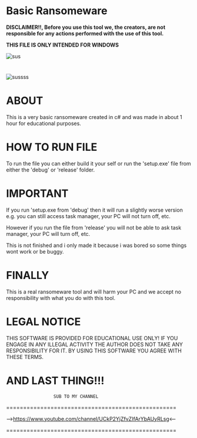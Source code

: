 # Basic Ransomeware
 
 **DISCLAIMER!!, Before you use this tool we, the creators, are not responsible for any actions performed with the use of this tool.**
 
 **THIS FILE IS ONLY INTENDED FOR WINDOWS**
 
![sus](https://user-images.githubusercontent.com/117538886/219964290-14112d53-7f36-451e-8698-ffdb87fe88a7.png)

#

![sussss](https://user-images.githubusercontent.com/117538886/219964392-3d345480-20bc-4f57-8916-ffd4b579b194.png)

# **ABOUT**

This is a very basic ransomeware created in c# and was made in about 1 hour for educational purposes.

# **HOW TO RUN FILE**

To run the file you can either build it your self or run the 'setup.exe' file from either the 'debug' or 'release' folder.

# **IMPORTANT**

If you run 'setup.exe from 'debug' then it will run a slightly worse version e.g. you can still access task manager, your PC will not turn off, etc.

However if you run the file from 'release' you will not be able to ask task manager, your PC will turn off, etc.

This is not finished and i only made it because i was bored so some things wont work or be buggy.

# **FINALLY**

This is a real ransomeware tool and will harm your PC and we accept no responsibility with what you do with this tool.

# **LEGAL NOTICE**

THIS SOFTWARE IS PROVIDED FOR EDUCATIONAL USE ONLY! IF YOU ENGAGE IN ANY ILLEGAL ACTIVITY THE AUTHOR DOES NOT TAKE ANY RESPONSIBILITY FOR IT. BY USING THIS SOFTWARE YOU AGREE WITH THESE TERMS.

# **AND LAST THING!!!**

                      SUB TO MY CHANNEL
==================================================

-->https://www.youtube.com/channel/UCkP2YjZfvZIfArYbAUyRLsg<--

==================================================
